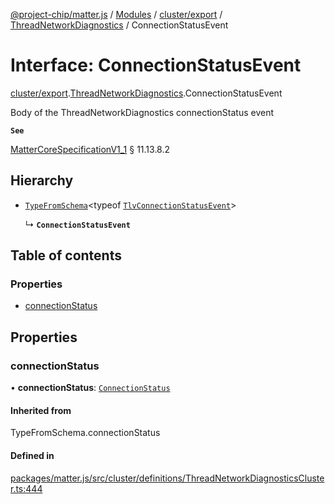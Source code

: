 [@project-chip/matter.js](../README.md) / [Modules](../modules.md) / [cluster/export](../modules/cluster_export.md) / [ThreadNetworkDiagnostics](../modules/cluster_export.ThreadNetworkDiagnostics.md) / ConnectionStatusEvent

# Interface: ConnectionStatusEvent

[cluster/export](../modules/cluster_export.md).[ThreadNetworkDiagnostics](../modules/cluster_export.ThreadNetworkDiagnostics.md).ConnectionStatusEvent

Body of the ThreadNetworkDiagnostics connectionStatus event

**`See`**

[MatterCoreSpecificationV1_1](spec_export.MatterCoreSpecificationV1_1.md) § 11.13.8.2

## Hierarchy

- [`TypeFromSchema`](../modules/tlv_export.md#typefromschema)\<typeof [`TlvConnectionStatusEvent`](../modules/cluster_export.ThreadNetworkDiagnostics.md#tlvconnectionstatusevent)\>

  ↳ **`ConnectionStatusEvent`**

## Table of contents

### Properties

- [connectionStatus](cluster_export.ThreadNetworkDiagnostics.ConnectionStatusEvent.md#connectionstatus)

## Properties

### connectionStatus

• **connectionStatus**: [`ConnectionStatus`](../enums/cluster_export.ThreadNetworkDiagnostics.ConnectionStatus.md)

#### Inherited from

TypeFromSchema.connectionStatus

#### Defined in

[packages/matter.js/src/cluster/definitions/ThreadNetworkDiagnosticsCluster.ts:444](https://github.com/project-chip/matter.js/blob/3adaded6/packages/matter.js/src/cluster/definitions/ThreadNetworkDiagnosticsCluster.ts#L444)

